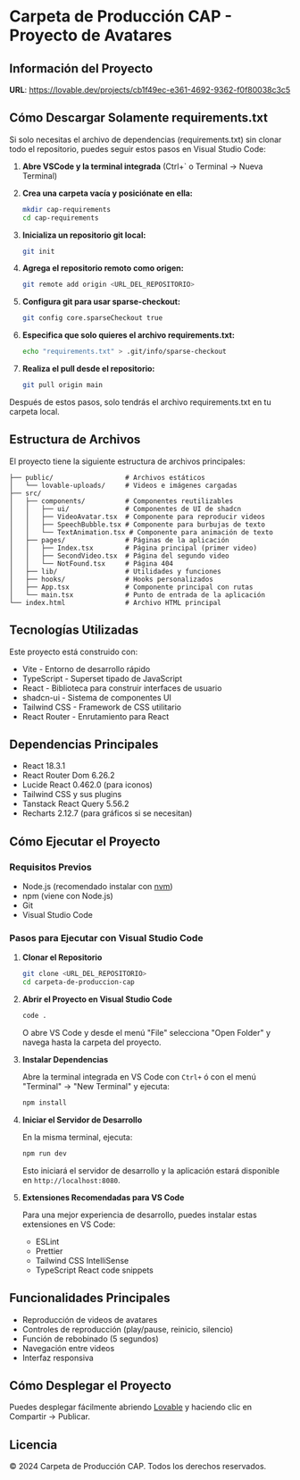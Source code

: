 
# Carpeta de Producción CAP - Proyecto de Avatares

## Información del Proyecto

**URL**: https://lovable.dev/projects/cb1f49ec-e361-4692-9362-f0f80038c3c5

## Cómo Descargar Solamente requirements.txt

Si solo necesitas el archivo de dependencias (requirements.txt) sin clonar todo el repositorio, puedes seguir estos pasos en Visual Studio Code:

1. **Abre VSCode y la terminal integrada** (Ctrl+` o Terminal -> Nueva Terminal)

2. **Crea una carpeta vacía y posiciónate en ella:**
   ```bash
   mkdir cap-requirements
   cd cap-requirements
   ```

3. **Inicializa un repositorio git local:**
   ```bash
   git init
   ```

4. **Agrega el repositorio remoto como origen:**
   ```bash
   git remote add origin <URL_DEL_REPOSITORIO>
   ```

5. **Configura git para usar sparse-checkout:**
   ```bash
   git config core.sparseCheckout true
   ```

6. **Especifica que solo quieres el archivo requirements.txt:**
   ```bash
   echo "requirements.txt" > .git/info/sparse-checkout
   ```

7. **Realiza el pull desde el repositorio:**
   ```bash
   git pull origin main
   ```

Después de estos pasos, solo tendrás el archivo requirements.txt en tu carpeta local.

## Estructura de Archivos

El proyecto tiene la siguiente estructura de archivos principales:

```
├── public/                  # Archivos estáticos
│   └── lovable-uploads/     # Videos e imágenes cargadas
├── src/
│   ├── components/          # Componentes reutilizables
│   │   ├── ui/              # Componentes de UI de shadcn
│   │   ├── VideoAvatar.tsx  # Componente para reproducir videos
│   │   ├── SpeechBubble.tsx # Componente para burbujas de texto
│   │   └── TextAnimation.tsx # Componente para animación de texto
│   ├── pages/               # Páginas de la aplicación
│   │   ├── Index.tsx        # Página principal (primer video)
│   │   ├── SecondVideo.tsx  # Página del segundo video
│   │   └── NotFound.tsx     # Página 404
│   ├── lib/                 # Utilidades y funciones
│   ├── hooks/               # Hooks personalizados
│   ├── App.tsx              # Componente principal con rutas
│   └── main.tsx             # Punto de entrada de la aplicación
└── index.html               # Archivo HTML principal
```

## Tecnologías Utilizadas

Este proyecto está construido con:

- Vite - Entorno de desarrollo rápido
- TypeScript - Superset tipado de JavaScript
- React - Biblioteca para construir interfaces de usuario
- shadcn-ui - Sistema de componentes UI
- Tailwind CSS - Framework de CSS utilitario
- React Router - Enrutamiento para React

## Dependencias Principales

- React 18.3.1
- React Router Dom 6.26.2
- Lucide React 0.462.0 (para iconos)
- Tailwind CSS y sus plugins
- Tanstack React Query 5.56.2
- Recharts 2.12.7 (para gráficos si se necesitan)

## Cómo Ejecutar el Proyecto

### Requisitos Previos

- Node.js (recomendado instalar con [nvm](https://github.com/nvm-sh/nvm#installing-and-updating))
- npm (viene con Node.js)
- Git
- Visual Studio Code

### Pasos para Ejecutar con Visual Studio Code

1. **Clonar el Repositorio**

   ```sh
   git clone <URL_DEL_REPOSITORIO>
   cd carpeta-de-produccion-cap
   ```

2. **Abrir el Proyecto en Visual Studio Code**

   ```sh
   code .
   ```

   O abre VS Code y desde el menú "File" selecciona "Open Folder" y navega hasta la carpeta del proyecto.

3. **Instalar Dependencias**

   Abre la terminal integrada en VS Code con `Ctrl+` ó con el menú "Terminal" -> "New Terminal" y ejecuta:

   ```sh
   npm install
   ```

4. **Iniciar el Servidor de Desarrollo**

   En la misma terminal, ejecuta:

   ```sh
   npm run dev
   ```

   Esto iniciará el servidor de desarrollo y la aplicación estará disponible en `http://localhost:8080`.

5. **Extensiones Recomendadas para VS Code**

   Para una mejor experiencia de desarrollo, puedes instalar estas extensiones en VS Code:
   
   - ESLint
   - Prettier
   - Tailwind CSS IntelliSense
   - TypeScript React code snippets

## Funcionalidades Principales

- Reproducción de videos de avatares
- Controles de reproducción (play/pause, reinicio, silencio)
- Función de rebobinado (5 segundos)
- Navegación entre videos
- Interfaz responsiva

## Cómo Desplegar el Proyecto

Puedes desplegar fácilmente abriendo [Lovable](https://lovable.dev/projects/cb1f49ec-e361-4692-9362-f0f80038c3c5) y haciendo clic en Compartir -> Publicar.

## Licencia

© 2024 Carpeta de Producción CAP. Todos los derechos reservados.
